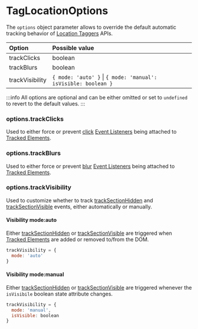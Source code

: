 # TagLocationOptions

The `options` object parameter allows to override the default automatic tracking behavior of [Location Taggers](/tracking/api-reference/location-taggers/overview.md) APIs.

| Option           | Possible value
| :--              | :--
| trackClicks      | boolean
| trackBlurs       | boolean
| trackVisibility  | `{ mode: 'auto' }` \| `{ mode: 'manual': isVisible: boolean }`

:::info
All options are optional and can be either omitted or set to `undefined` to revert to the default values.
:::

### options.trackClicks
Used to either force or prevent [click](https://developer.mozilla.org/en-US/docs/Web/API/Element/click_event) [Event Listeners](https://developer.mozilla.org/en-US/docs/Web/API/EventListener) being attached to [Tracked Elements](/tracking/core-concepts/elements.md#tagged-elements). 

### options.trackBlurs
Used to either force or prevent [blur](https://developer.mozilla.org/en-US/docs/Web/API/Element/blur_event) [Event Listeners](https://developer.mozilla.org/en-US/docs/Web/API/EventListener) being attached to [Tracked Elements](/tracking/core-concepts/elements.md#tagged-elements).

### options.trackVisibility
Used to customize whether to track [trackSectionHidden](/tracking/api-reference/event-trackers/trackSectionHidden.md) and [trackSectionVisible](/tracking/api-reference/event-trackers/trackSectionVisible.md) events, either automatically or manually.

#### Visibility mode:auto  
Either [trackSectionHidden](/tracking/api-reference/event-trackers/trackSectionHidden.md) or [trackSectionVisible](/tracking/api-reference/event-trackers/trackSectionVisible.md) are triggered when [Tracked Elements](/tracking/core-concepts/elements.md#tagged-elements) are added or removed to/from the DOM.

```js
trackVisibility = {
  mode: 'auto'
}
```

#### Visibility mode:manual  
Either [trackSectionHidden](/tracking/api-reference/event-trackers/trackSectionHidden.md) or [trackSectionVisible](/tracking/api-reference/event-trackers/trackSectionVisible.md) are triggered whenever the `isVisibile` boolean state attribute changes.

```js
trackVisibility = {
  mode: 'manual',
  isVisible: boolean
}
```
